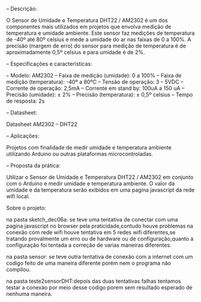 – Descrição:

O Sensor de Umidade e Temperatura DHT22 / AM2302 é um dos componentes mais utilizados em projetos que envolva medição de temperatura e umidade ambiente. Este sensor faz medições de temperatura de -40º até 80º celsius e mede a umidade do ar nas faixas de 0 a 100%. A precisão (margem de erro) do sensor para medição de temperatura é de aproximadamente 0,5º celsius e para umidade é de 2%.

– Especificações e características:

– Modelo: AM2302
– Faixa de medição (umidade): 0 a 100%
– Faixa de medição (temperatura): -40º a 80ºC
– Tensão de operação: 3 – 5VDC
– Corrente de operação: 2,5mA
– Corrente em stand by: 100uA a 150 uA
– Precisão (umidade): ± 2%
– Precisão (temperatura): ± 0,5º celsius
– Tempo de resposta: 2s

– Datasheet:

Datasheet AM2302 – DHT22

– Aplicações:

Projetos com finalidade de medir umidade e temperatura ambiente utilizando Arduino ou outras plataformas microcontroladas.

– Proposta da prática:

Utilizar o Sensor de Umidade e Temperatura DHT22 / AM2302 em conjunto com o Arduino e medir umidade e temperatura ambiente. O valor da umidade e da temperatura serão exibidos em uma pagina javascript da rede wifi local.


Sobre o projeto:

na pasta sketch_dec06a: se teve uma tentativa de conectar com uma pagina javascript no browser pela praticidade,contudo houve
problemas na conexão com rede wifi houve tentativa em 5 redes wifi diferentes,se tratando provalmente um erro ou de hardware ou de configuração,quanto a configuração foi tentada a correção de varias maneiras diferentes.

na pasta sensor: se teve outra tentativa de conexão com a internet com um codigo feito de uma maneira diferente porém nem o programa não compilou.

na pasta teste2sensorDHT:depois das duas tentativas falhas tentamos testar a conexão por meio desse codigo porem sem resultado esperado de nenhuma maneira.
